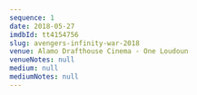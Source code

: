 ```yaml
---
sequence: 1
date: 2018-05-27
imdbId: tt4154756
slug: avengers-infinity-war-2018
venue: Alamo Drafthouse Cinema - One Loudoun
venueNotes: null
medium: null
mediumNotes: null
---
```


